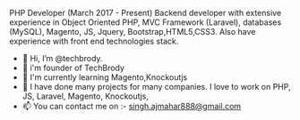 PHP Developer (March 2017 - Present)
Backend developer with extensive experience in Object Oriented PHP, MVC Framework (Laravel), databases (MySQL), Magento, JS, Jquery, Bootstrap,HTML5,CSS3.
Also have experience with front end technologies stack.

- 👋 Hi, I’m @techbrody.
- 💯 i'm founder of TechBrody
- 👀 I'm currently learning Magento,Knockoutjs
- 🌱 I have done many projects for many companies. I love to work on PHP, JS, Laravel, Magento, Knockoutjs,
- 📫 You can contact me on :- singh.ajmahar888@gmail.com

<!---
techbrody/techbrody is a ✨ special ✨ repository because its `README.md` (this file) appears on your GitHub profile.
You can click the Preview link to take a look at your changes.
--->
